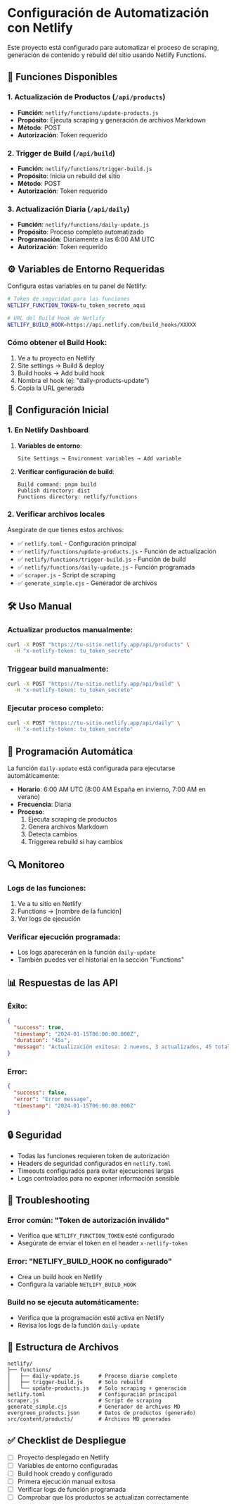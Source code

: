 # Configuración de Automatización con Netlify

Este proyecto está configurado para automatizar el proceso de scraping, generación de contenido y rebuild del sitio usando Netlify Functions.

## 🚀 Funciones Disponibles

### 1. Actualización de Productos (`/api/products`)
- **Función**: `netlify/functions/update-products.js`
- **Propósito**: Ejecuta scraping y generación de archivos Markdown
- **Método**: POST
- **Autorización**: Token requerido

### 2. Trigger de Build (`/api/build`)
- **Función**: `netlify/functions/trigger-build.js`
- **Propósito**: Inicia un rebuild del sitio
- **Método**: POST
- **Autorización**: Token requerido

### 3. Actualización Diaria (`/api/daily`)
- **Función**: `netlify/functions/daily-update.js`
- **Propósito**: Proceso completo automatizado
- **Programación**: Diariamente a las 6:00 AM UTC
- **Autorización**: Token requerido

## ⚙️ Variables de Entorno Requeridas

Configura estas variables en tu panel de Netlify:

```bash
# Token de seguridad para las funciones
NETLIFY_FUNCTION_TOKEN=tu_token_secreto_aqui

# URL del Build Hook de Netlify
NETLIFY_BUILD_HOOK=https://api.netlify.com/build_hooks/XXXXX
```

### Cómo obtener el Build Hook:
1. Ve a tu proyecto en Netlify
2. Site settings → Build & deploy
3. Build hooks → Add build hook
4. Nombra el hook (ej: "daily-products-update")
5. Copia la URL generada

## 🔧 Configuración Inicial

### 1. En Netlify Dashboard

1. **Variables de entorno**:
   ```
   Site Settings → Environment variables → Add variable
   ```

2. **Verificar configuración de build**:
   ```
   Build command: pnpm build
   Publish directory: dist
   Functions directory: netlify/functions
   ```

### 2. Verificar archivos locales

Asegúrate de que tienes estos archivos:
- ✅ `netlify.toml` - Configuración principal
- ✅ `netlify/functions/update-products.js` - Función de actualización
- ✅ `netlify/functions/trigger-build.js` - Función de build
- ✅ `netlify/functions/daily-update.js` - Función programada
- ✅ `scraper.js` - Script de scraping
- ✅ `generate_simple.cjs` - Generador de archivos

## 🛠️ Uso Manual

### Actualizar productos manualmente:
```bash
curl -X POST "https://tu-sitio.netlify.app/api/products" \
  -H "x-netlify-token: tu_token_secreto"
```

### Triggear build manualmente:
```bash
curl -X POST "https://tu-sitio.netlify.app/api/build" \
  -H "x-netlify-token: tu_token_secreto"
```

### Ejecutar proceso completo:
```bash
curl -X POST "https://tu-sitio.netlify.app/api/daily" \
  -H "x-netlify-token: tu_token_secreto"
```

## 📅 Programación Automática

La función `daily-update` está configurada para ejecutarse automáticamente:
- **Horario**: 6:00 AM UTC (8:00 AM España en invierno, 7:00 AM en verano)
- **Frecuencia**: Diaria
- **Proceso**:
  1. Ejecuta scraping de productos
  2. Genera archivos Markdown
  3. Detecta cambios
  4. Triggerea rebuild si hay cambios

## 🔍 Monitoreo

### Logs de las funciones:
1. Ve a tu sitio en Netlify
2. Functions → [nombre de la función]
3. Ver logs de ejecución

### Verificar ejecución programada:
- Los logs aparecerán en la función `daily-update`
- También puedes ver el historial en la sección "Functions"

## 📊 Respuestas de las API

### Éxito:
```json
{
  "success": true,
  "timestamp": "2024-01-15T06:00:00.000Z",
  "duration": "45s",
  "message": "Actualización exitosa: 2 nuevos, 3 actualizados, 45 total"
}
```

### Error:
```json
{
  "success": false,
  "error": "Error message",
  "timestamp": "2024-01-15T06:00:00.000Z"
}
```

## 🔒 Seguridad

- Todas las funciones requieren token de autorización
- Headers de seguridad configurados en `netlify.toml`
- Timeouts configurados para evitar ejecuciones largas
- Logs controlados para no exponer información sensible

## 🚨 Troubleshooting

### Error común: "Token de autorización inválido"
- Verifica que `NETLIFY_FUNCTION_TOKEN` esté configurado
- Asegúrate de enviar el token en el header `x-netlify-token`

### Error: "NETLIFY_BUILD_HOOK no configurado"
- Crea un build hook en Netlify
- Configura la variable `NETLIFY_BUILD_HOOK`

### Build no se ejecuta automáticamente:
- Verifica que la programación esté activa en Netlify
- Revisa los logs de la función `daily-update`

## 📁 Estructura de Archivos

```
netlify/
├── functions/
│   ├── daily-update.js      # Proceso diario completo
│   ├── trigger-build.js     # Solo rebuild
│   └── update-products.js   # Solo scraping + generación
netlify.toml                 # Configuración principal
scraper.js                   # Script de scraping
generate_simple.cjs          # Generador de archivos MD
evergreen_products.json      # Datos de productos (generado)
src/content/products/        # Archivos MD generados
```

## ✅ Checklist de Despliegue

- [ ] Proyecto desplegado en Netlify
- [ ] Variables de entorno configuradas
- [ ] Build hook creado y configurado
- [ ] Primera ejecución manual exitosa
- [ ] Verificar logs de función programada
- [ ] Comprobar que los productos se actualizan correctamente
